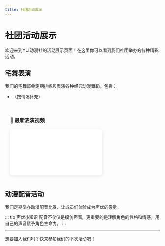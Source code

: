```yaml
---
title: 社团活动展示
---
```


# 社团活动展示

欢迎来到YUI动漫社的活动展示页面！在这里你可以看到我们社团举办的各种精彩活动。

## 宅舞表演

我们的宅舞部会定期排练和表演各种经典动漫舞蹈，包括：

- （按情况补充）

<div style="background-color:var(--vp-c-bg-soft);padding:1rem;border-radius:8px;margin:1rem 0">

### 🎵 最新表演视频

<iframe src="//player.bilibili.com/player.html?isOutside=true&aid=114634757574736&bvid=BV1RTTNzBEi7&cid=30346772963&p=1" scrolling="no" border="0" frameborder="no" framespacing="0" allowfullscreen="true"></iframe>

</div>

## 动漫配音活动

我们定期举办动漫配音比赛，让成员们体验成为声优的感觉。

::: tip 声优小知识
配音不仅仅是模仿声音，更重要的是理解角色的性格和情感，用自己的声音赋予角色生命力。
:::

---

想要加入我们吗？快来参加我们的下次活动吧！

<style>
iframe {
  border-radius: 8px;
  box-shadow: 0 4px 12px rgba(0, 0, 0, 0.1);
}

.dark iframe {
  box-shadow: 0 4px 12px rgba(0, 0, 0, 0.3);
}
</style>